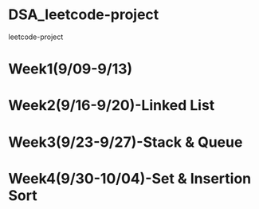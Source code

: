 # DSA_leetcode-project
leetcode-project

Week1(9/09-9/13)
======

Week2(9/16-9/20)-Linked List
======

Week3(9/23-9/27)-Stack & Queue
======


Week4(9/30-10/04)-Set & Insertion Sort
======


